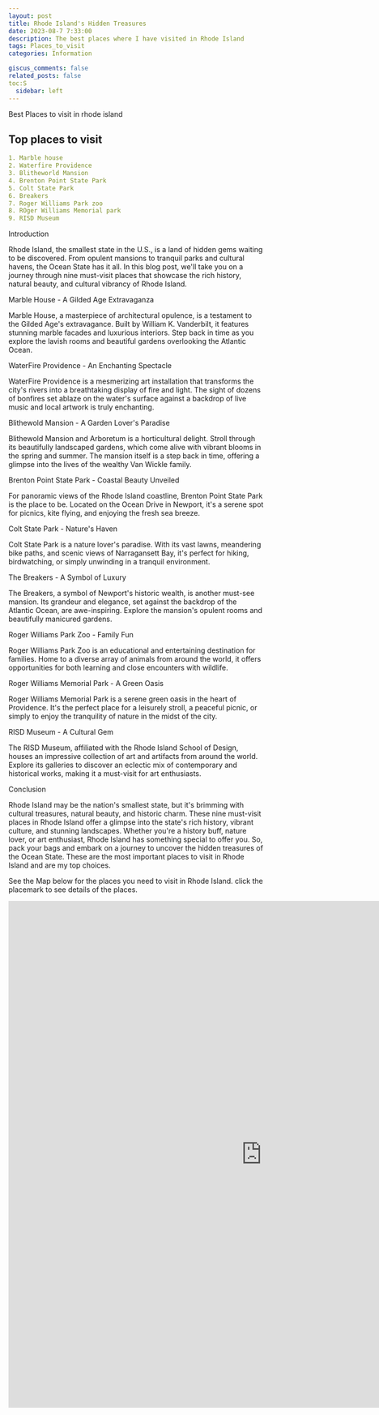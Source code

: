 ```yaml
---
layout: post
title: Rhode Island's Hidden Treasures
date: 2023-08-7 7:33:00
description: The best places where I have visited in Rhode Island
tags: Places_to_visit
categories: Information

giscus_comments: false
related_posts: false
toc:S
  sidebar: left
---
```

Best Places to visit in rhode island

## Top places to visit


```yml
1. Marble house
2. Waterfire Providence
3. Blitheworld Mansion
4. Brenton Point State Park
5. Colt State Park
6. Breakers
7. Roger Williams Park zoo
8. ROger Williams Memorial park
9. RISD Museum 
```
Introduction

Rhode Island, the smallest state in the U.S., is a land of hidden gems waiting to be discovered. From opulent mansions to tranquil parks and cultural havens, the Ocean State has it all. In this blog post, we'll take you on a journey through nine must-visit places that showcase the rich history, natural beauty, and cultural vibrancy of Rhode Island.

 Marble House - A Gilded Age Extravaganza

Marble House, a masterpiece of architectural opulence, is a testament to the Gilded Age's extravagance. Built by William K. Vanderbilt, it features stunning marble facades and luxurious interiors. Step back in time as you explore the lavish rooms and beautiful gardens overlooking the Atlantic Ocean.

 WaterFire Providence - An Enchanting Spectacle

WaterFire Providence is a mesmerizing art installation that transforms the city's rivers into a breathtaking display of fire and light. The sight of dozens of bonfires set ablaze on the water's surface against a backdrop of live music and local artwork is truly enchanting.

 Blithewold Mansion - A Garden Lover's Paradise

Blithewold Mansion and Arboretum is a horticultural delight. Stroll through its beautifully landscaped gardens, which come alive with vibrant blooms in the spring and summer. The mansion itself is a step back in time, offering a glimpse into the lives of the wealthy Van Wickle family.

 Brenton Point State Park - Coastal Beauty Unveiled

For panoramic views of the Rhode Island coastline, Brenton Point State Park is the place to be. Located on the Ocean Drive in Newport, it's a serene spot for picnics, kite flying, and enjoying the fresh sea breeze.

 Colt State Park - Nature's Haven

Colt State Park is a nature lover's paradise. With its vast lawns, meandering bike paths, and scenic views of Narragansett Bay, it's perfect for hiking, birdwatching, or simply unwinding in a tranquil environment.

 The Breakers - A Symbol of Luxury

The Breakers, a symbol of Newport's historic wealth, is another must-see mansion. Its grandeur and elegance, set against the backdrop of the Atlantic Ocean, are awe-inspiring. Explore the mansion's opulent rooms and beautifully manicured gardens.

 Roger Williams Park Zoo - Family Fun

Roger Williams Park Zoo is an educational and entertaining destination for families. Home to a diverse array of animals from around the world, it offers opportunities for both learning and close encounters with wildlife.

 Roger Williams Memorial Park - A Green Oasis

Roger Williams Memorial Park is a serene green oasis in the heart of Providence. It's the perfect place for a leisurely stroll, a peaceful picnic, or simply to enjoy the tranquility of nature in the midst of the city.

 RISD Museum - A Cultural Gem

The RISD Museum, affiliated with the Rhode Island School of Design, houses an impressive collection of art and artifacts from around the world. Explore its galleries to discover an eclectic mix of contemporary and historical works, making it a must-visit for art enthusiasts.

Conclusion

Rhode Island may be the nation's smallest state, but it's brimming with cultural treasures, natural beauty, and historic charm. These nine must-visit places in Rhode Island offer a glimpse into the state's rich history, vibrant culture, and stunning landscapes. Whether you're a history buff, nature lover, or art enthusiast, Rhode Island has something special to offer you. So, pack your bags and embark on a journey to uncover the hidden treasures of the Ocean State.
These are the most important places to visit in Rhode Island and are my top choices. 

See the Map below for the places you need to visit in Rhode Island. click the placemark to see details of the places.


<iframe width="1000" height="1000" frameborder="0" scrolling="no" marginheight="0" marginwidth="0" 
src="https://wagle1996.github.io/Places_to_visit_webmap/#10/41.6421/-71.3562"></iframe>





